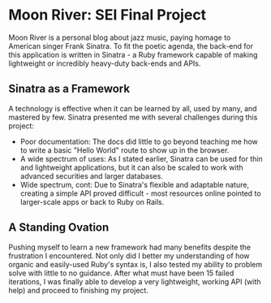 # Moon River: SEI Final Project

Moon River is a personal blog about jazz music, paying homage to American singer Frank Sinatra. To fit the poetic agenda, the back-end for this application is written in Sinatra - a Ruby framework capable of making lightweight or incredibly heavy-duty back-ends and APIs.

## Sinatra as a Framework

A technology is effective when it can be learned by all, used by many, and mastered by few. Sinatra presented me with several challenges during this project:
- Poor documentation: The docs did little to go beyond teaching me how to write a basic "Hello World" route to show up in the browser.
- A wide spectrum of uses: As I stated earlier, Sinatra can be used for thin and lightweight applications, but it can also be scaled to work with advanced securities and larger databases.
- Wide spectrum, cont: Due to Sinatra's flexible and adaptable nature, creating a simple API proved difficult - most resources online pointed to larger-scale apps or back to Ruby on Rails.

## A Standing Ovation

Pushing myself to learn a new framework had many benefits despite the frustration I encountered. Not only did I better my understanding of how organic and easily-used Ruby's syntax is, I also tested my ability to problem solve with little to no guidance. After what must have been 15 failed iterations, I was finally able to develop a very lightweight, working API (with help) and proceed to finishing my project. 
